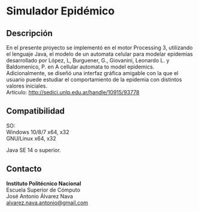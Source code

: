 # Simulador Epidémico

## Descripción

En el presente proyecto se implementó en el motor Processing 3, utilizando el lenguaje Java, el modelo de un automata celular para modelar epidemias desarrollado por López, L, Burguener, G., Giovanini, Leonardo L. y Baldomenico, P. en A cellular automata to model epidemics. Adicionalmente, se diseñó una interfaz gráfica amigable con la que el usuario puede estudiar el comportamiento de la epidemia con distintos valores iniciales.    
Artículo: http://sedici.unlp.edu.ar/handle/10915/93778

## Compatibilidad  

SO:  
Windows 10/8/7  x64, x32  
GNU/Linux x64, x32

Java SE 14 o superior.

## Contacto  
**Instituto Politécnico Nacional**  
Escuela Superior de Cómputo    
José Antonio Álvarez Nava  
alvarez.nava.antonio@gmail.com
